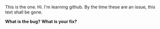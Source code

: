 This is the one. Hi. I'm learning github. By the time these are an issue,
this text shall be gone.

**What is the bug?**
**What is your fix?**
